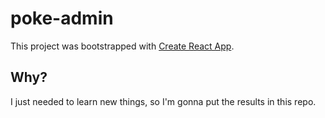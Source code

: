 # poke-admin

This project was bootstrapped with [Create React App](https://github.com/facebook/create-react-app).

## Why?

I just needed to learn new things, so I'm gonna put the results in this repo.
